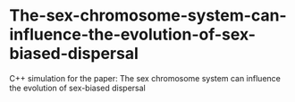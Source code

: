 # The-sex-chromosome-system-can-influence-the-evolution-of-sex-biased-dispersal
C++ simulation for the paper: The sex chromosome system can influence the evolution of sex-biased dispersal
